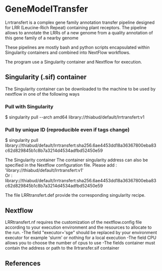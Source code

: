 # GeneModelTransfer
Lrrtransfert is a complex gene family annotation transfer pipeline designed for LRR (Leucine-Rich Repeat) containing plant receptors. 
The pipeline allows to annotate the LRRs of a new genome from a quality annotation of this gene family of a nearby genome  

These pipelines are mostly bash and python scripts encapsulated within Singularity containers and combined into NextFlow workflows.

The program use a Singularity container and Nextflow for execution.


## Singularity (.sif) container

The Singularity container can be downloaded to the machine to be used by nextflow in one of the following ways 
### Pull with Singularity
$ singularity pull --arch amd64 library://thiabud/default/lrrtransfert:v1
### Pull by unique ID (reproducible even if tags change)
$ singularity pull library://thiabud/default/lrrtransfert:sha256.6ae4453dd18a36367800eba83c62d829845b1c8b7a3214d4534adfbd52450e59

The Singularity container
The container singularity address can also be specified in the Nextflow configuration file.
Please add :  
'library://thiabud/default/lrrtransfert:v1'  
Or :  
library://thiabud/default/lrrtransfert:sha256.6ae4453dd18a36367800eba83c62d829845b1c8b7a3214d4534adfbd52450e59  

The file LRRtransfert.def provide the corresponding singularity recipe.

## Nextflow 
LRRtransfert.nf requires the customization of the nextflow.config file according to your execution environment and the resources to allocate to the run.
-The field "executor='sge" should be replaced by your environment executor for example 'slurm' or nothing for a local execution
-The field CPU allows you to choose the number of cpus to use
-The fields container must contain the address or path to the llrtransfer.sif container
## References
